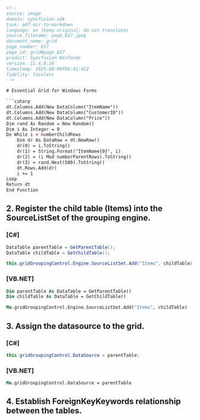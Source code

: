 ```html
<!-- 
source: image
domain: syncfusion-sdk
task: pdf-ocr-to-markdown
language: en (keep original; do not translate)
source_filename: page_817.jpeg
document_name: grid
page_number: 817
page_id: grid#page_817
product: Syncfusion Winforms
version: 11.4.0.26
timestamp: 2025-08-09T06:41:41Z
fidelity: lossless
-->

# Essential Grid for Windows Forms

```csharp
dt.Columns.Add(New DataColumn("ItemName"))
dt.Columns.Add(New DataColumn("CustomerID"))
dt.Columns.Add(New DataColumn("Price"))
Dim rand As Random = New Random()
Dim i As Integer = 0
Do While i < numberChildRows
    Dim dr As DataRow = dt.NewRow()
    dr(0) = i.ToString()
    dr(1) = String.Format("ItemName{0}", i)
    dr(2) = (i Mod numberParentRows).ToString()
    dr(3) = rand.Next(500).ToString()
    dt.Rows.Add(dr)
    i += 1
Loop
Return dt
End Function
```

## 2. Register the child table (Items) into the SourceListSet of the grouping engine.

### [C#]

```csharp
DataTable parentTable = GetParentTable();
DataTable childTable = GetChildTable();

this.gridGroupingControl.Engine.SourceListSet.Add("Items", childTable);
```

### [VB.NET]

```vb
Dim parentTable As DataTable = GetParentTable()
Dim childTable As DataTable = GetChildTable()

Me.gridGroupingControl.Engine.SourceListSet.Add("Items", childTable)
```

## 3. Assign the datasource to the grid.

### [C#]

```csharp
this.gridGroupingControl.DataSource = parentTable;
```

### [VB.NET]

```vb
Me.gridGroupingControl.DataSource = parentTable
```

## 4. Establish ForeignKeyKeywords relationship between the tables.

<!-- tags: [grid, syncfusion winforms, essential grid, source list set, foreign key, data source, control table] keywords: [child table, parent table, items, grouping engine, datasource, foreign key relationship, vb.net, c#] -->
```
